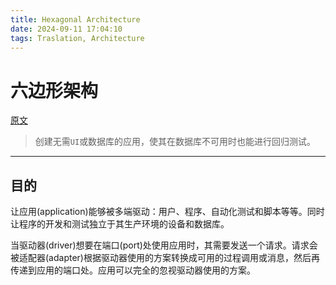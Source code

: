 ```yaml
---
title: Hexagonal Architecture
date: 2024-09-11 17:04:10
tags: Traslation, Architecture
---
```


# 六边形架构

[原文](https://alistair.cockburn.us/hexagonal-architecture/
)

> 创建无需`UI`或数据库的应用，使其在数据库不可用时也能进行回归测试。

---

## 目的

让应用(application)能够被多端驱动：用户、程序、自动化测试和脚本等等。同时让程序的开发和测试独立于其生产环境的设备和数据库。

当驱动器(driver)想要在端口(port)处使用应用时，其需要发送一个请求。请求会被适配器(adapter)根据驱动器使用的方案转换成可用的过程调用或消息，然后再传递到应用的端口处。应用可以完全的忽视驱动器使用的方案。

